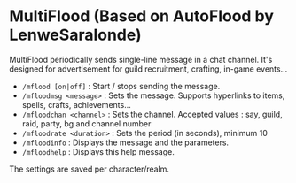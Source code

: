 MultiFlood (Based on AutoFlood by LenweSaralonde)
=========
MultiFlood periodically sends single-line message in a chat channel. It's designed for advertisement for guild recruitment, crafting, in-game events...

* `/mflood [on|off]` : Start / stops sending the message.
* `/mfloodmsg <message>` : Sets the message. Supports hyperlinks to items, spells, crafts, achievements...
* `/mfloodchan <channel>` : Sets the channel. Accepted values : say, guild, raid, party, bg and channel number
* `/mfloodrate <duration>` : Sets the period (in seconds), minimum 10
* `/mfloodinfo` : Displays the message and the parameters.
* `/mfloodhelp` : Displays this help message.

The settings are saved per character/realm.
